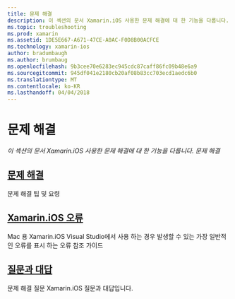 ```yaml
---
title: 문제 해결
description: 이 섹션의 문서 Xamarin.iOS 사용한 문제 해결에 대 한 기능을 다룹니다. 문제 해결
ms.topic: troubleshooting
ms.prod: xamarin
ms.assetid: 1DE5E667-A671-47CE-A0AC-F0D8B00ACFCE
ms.technology: xamarin-ios
author: bradumbaugh
ms.author: brumbaug
ms.openlocfilehash: 9b3cee70e6283ec945cdc87caff86fc09b48e6a9
ms.sourcegitcommit: 945df041e2180cb20af08b83cc703ecd1aedc6b0
ms.translationtype: MT
ms.contentlocale: ko-KR
ms.lasthandoff: 04/04/2018
---
```

# <a name="troubleshooting"></a>문제 해결

_이 섹션의 문서 Xamarin.iOS 사용한 문제 해결에 대 한 기능을 다룹니다. 문제 해결_

<a name="Troubleshooting" />


##  <a name="troubleshootingiostroubleshootingtroubleshootingmd"></a>[문제 해결](~/ios/troubleshooting/troubleshooting.md)

문제 해결 팁 및 요령

 <a name="Xamarin.Android_Errors_Reference" />


##  <a name="xamarinios-errorsiostroubleshootingmtouch-errorsmd"></a>[Xamarin.iOS 오류](~/ios/troubleshooting/mtouch-errors.md)

Mac 용 Xamarin.iOS Visual Studio에서 사용 하는 경우 발생할 수 있는 가장 일반적인 오류를 표시 하는 오류 참조 가이드

## <a name="frequently-asked-questionsquestionsindexmd"></a>[질문과 대답](questions/index.md)
문제 해결 질문 Xamarin.iOS 질문과 대답입니다.
